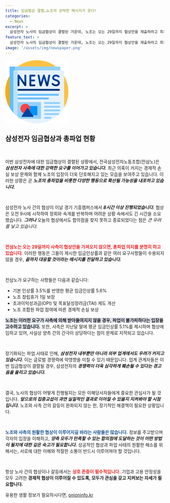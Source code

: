 ```yaml
---
title: 임금협상 결렬…노조의 강력한 메시지가 온다!
categories:
  - News
excerpt: >
  삼성전자 노사의 임금협상이 결렬된 가운데, 노조는 오는 29일까지 협상안을 제출하라고 최후통첩했습니다. 총파업이 3주째에 접어들며 긴장이 고조되고 있는 상황, 과연 삼성의 선택은?
feature_text: >
  삼성전자 노사의 임금협상이 결렬된 가운데, 노조는 오는 29일까지 협상안을 제출하라고 최후통첩했습니다. 총파업이 3주째에 접어들며 긴장이 고조되고 있는 상황, 과연 삼성의 선택은?
image: '/assets/img/newspaper.png'
---
```


<p><img src="/assets/img/newspaper.png" alt="kimp 속보" /></p>

<h2 data-ke-size="size26">삼성전자 임금협상과 총파업 현황</h2>

<p data-ke-size="size16">&nbsp;</p>

<p>이번 삼성전자에 대한 임금협상이 결렬된 상황에서, 전국삼성전자노동조합(전삼노)은 <strong><em>삼성전자 사측에 대한 강력한 요구를 이어가고 있습니다.</em></strong> 최근 의혹이 커지는 경제적 손실 보상 문제와 함께 노조의 입장이 더욱 단호해지고 있는 모습을 보여주고 있습니다. 이러한 상황은 곧 <strong><em>노조의 총파업을 비롯한 다양한 행동으로 확산될 가능성을 내포하고 있습니다.</em></strong></p>

<p data-ke-size="size16">&nbsp;</p>

<p>삼성전자 노사 간의 협상이 이날 경기 기흥캠퍼스에서 <strong><em>8시간 이상 진행되었습니다.</em></strong> 협상은 오전 9시에 시작하여 정회와 속개를 반복하며 어려운 상황 속에서도 긴 시간을 소요했습니다. <strong><em>그러나</em></strong> 오늘의 협상에서도 합의점을 찾지 못하고 종료되었다는 점은 <em>큰 우려를 낳고 있습니다.</em> </p>

<p data-ke-size="size16">&nbsp;</p>

<p><b><span style="color: #ee2323;">전삼노는 오는 29일까지 사측이 협상안을 가져오지 않으면, 총파업 의지를 분명히 하고 있습니다.</span></b> 이러한 행동은 그들이 제시한 임금인상률과 같은 여러 요구사항들이 수용되지 않을 경우, <strong><em>끝까지 대응할 것이라는 메시지를 전달하고 있습니다.</em></strong></p>

<p data-ke-size="size16">&nbsp;</p>

<p>전삼노가 요구하는 사항들은 다음과 같습니다:</p>

<ul>
<li>기본 인상률 3.5%를 반영한 평균 임금인상률 5.6%</li>
<li>노조 창립휴가 1일 보장</li>
<li>초과이익성과급(OPI) 및 목표달성장려금(TAI) 제도 개선</li>
<li>노조 조합원 파업 참여에 따른 경제적 손실 보상</li>
</ul>

<p><b><span style="background-color: #21538527;">노조는 이러한 요구가 사측에 의해 받아들여지지 않을 경우, 파업이 불가피하다는 입장을 고수하고 있습니다.</span></b> 또한, 사측은 지난달 말에 평균 임금인상률 5.1%를 제시하며 협상에 임하고 있어, 사실상 양측 간의 간극이 상당하다는 점이 문제로 지적되고 있습니다.</p>

<p data-ke-size="size16">&nbsp;</p>

<p>장기화되는 파업 사태로 인해, <strong><em>삼성전자 내부뿐만 아니라 외부 업계에서도 우려가 커지고 있습니다.</em></strong> 이는 글로벌 경쟁력에 악영향을 미칠 수 있기 때문입니다. 업계 관계자들은 이번 임금협상이 결렬될 경우, 삼성전자의 <strong><em>경쟁력이 더욱 심각하게 훼손될 수 있다는 경고음을 울리고 있습니다.</em></strong></p>

<p data-ke-size="size16">&nbsp;</p>

<p>결국, 노사의 협상이 어떻게 진행될지는 모든 이해당사자들에게 중요한 관심사가 될 것입니다. <strong><em>앞으로의 집중교섭이 과연 실질적인 결과로 이어질 수 있을지 지켜봐야 할 시점입니다.</em></strong> 노조와 사측 간의 갈등이 완화되지 않는 한, 장기적인 해결책이 필요한 상황입니다. </p>

<p data-ke-size="size16">&nbsp;</p>

<p><b><span style="color: #1a5490;">노조와 사측의 원활한 협상이 이루어지길 바라는 사람들은 많습니다.</span></b> 정보를 주고받으며 각자의 입장을 이해하고, <strong><em>양측 모두가 만족할 수 있는 합의점에 도달하는 것이 어떤 방법이 될지에 대한 깊은 숙고가 필요합니다.</em></strong> 성공적인 협상과 파업 사태의 원활한 해소를 위해서는, 서로에 대한 이해와 적절한 소통이 반드시 이루어져야 할 것입니다.</p>

<p data-ke-size="size16">&nbsp;</p>

<p>항상 노사 간의 협상이나 갈등에서는 <b><span style="color: #ee2323;">상호 존중이 필수적입니다.</span></b> 기업과 고용 안정성을 모두 고려한 <strong>경제적 협상이 이루어질 수 있도록, 모두가 관심을 갖고 지켜보는 자세가 필요합니다.</strong></p>
유용한 생활 정보가 필요하시다면, <a href="https://onioninfo.kr" rel="dofollow">onioninfo.kr</a>


